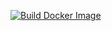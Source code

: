 [![Build Docker Image](https://github.com/BhasherBEL/blog/actions/workflows/build.yml/badge.svg)](https://github.com/BhasherBEL/blog/actions/workflows/build.yml)
